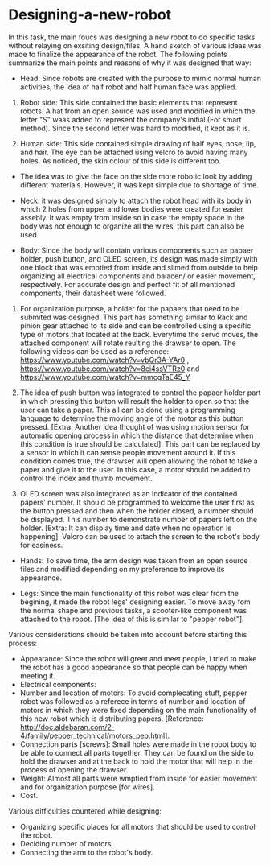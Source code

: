 # Designing-a-new-robot

In this task, the main foucs was designing a new robot to do specific tasks without relaying on exsiting design/files. A hand sketch of various ideas was made to finalize the appearance of the robot. The following points summarize the main points and reasons of why it was designed that way:

* Head: Since robots are created with the purpose to mimic normal human activities, the idea of half robot and half human face was applied. 

1. Robot side: This side contained the basic elements that represent robots. A hat from an open source was used and modified in which the letter "S" waas added to represent the company's initial (For smart method). Since the second letter was hard to modified, it kept as it is.

2. Human side: This side contained simple drawing of half eyes, nose, lip, and hair. The eye can be attached using velcro to avoid having many holes. As noticed, the skin colour of this side is different too. 

- The idea was to give the face on the side more robotic look by adding different materials. However, it was kept simple due to shortage of time.  

* Neck: it was designed simply to attach the robot head with its body in which 2 holes from upper and lower bodies were created for easier assebly. It was empty from inside so in case the empty space in the body was not enough to organize all the wires, this part can also be used.  

* Body: Since the body will contain various components such as papaer holder, push button, and OLED screen, its design was made simply with one block that was emptied from inside and slimed from outside to help organizing all electrical components and balacen/ or easier movement, respectively. For accurate design and perfect fit of all mentioned components, their datasheet were followed.

1. For organization purpose, a holder for the papaers that need to be submited was designed. This part has something similar to Rack and pinion gear attached to its side and can be controlled using a specific type of motors that located at the back. Everytime the servo moves, the attached component will rotate reulting the drawser to open. The following videos can be used as a reference: https://www.youtube.com/watch?v=vbQr3A-YAr0 , https://www.youtube.com/watch?v=8ci4ssVTRz0 and https://www.youtube.com/watch?v=mmcgTaE45_Y

2. The idea of push button was integrated to control the papaer holder part in which pressing this button will result the holder to open so that the user can take a paper. This all can be done using a programming language to determine the moving angle of the motor as this button pressed. 
[Extra: Another idea thought of was using motion sensor for automatic opening process in which the distance that determine when this condition is true should be calculated]. 
This part can be replaced by a sensor in which it can sense people movement around it. If this condition comes true, the drawser will open allowing the robot to take a paper and give it to the user. In this case, a motor should be added to control the index and thumb movement. 

3. OLED screen was also integrated as an indicator of the contained papers' number. It should be programmed to welcome the user first as the button pressed and then when the holder closed, a number should be displayed. This number to demonstrate number of papers left on the holder. [Extra: It can display time and date when no operation is happening]. Velcro can be used to attach the screen to the robot's body for easiness. 

* Hands: To save time, the arm design was taken from an open source files and modified depending on my preference to improve its appearance.  

* Legs: Since the main functionality of this robot was clear from the begining, it made the robot legs' designing easier. To move away fom the normal shape and previous tasks, a scooter-like component was attached to the robot. [The idea of this is similar to "pepper robot"]. 



Various considerations should be taken into account before starting this process: 
* Appearance: Since the robot will greet and meet people, I tried to make the robot has a good appearance so that people can be happy when meeting it.
* Electrical components: 
* Number and location of motors: To avoid complecating stuff, pepper robot was followed as a referece in terms of number and location of motors in which they were fixed depending on the main functionality of this new robot which is distributing papers. [Reference: http://doc.aldebaran.com/2-4/family/pepper_technical/motors_pep.html]. 
* Connection parts [screws]:  Small holes were made in the robot body to be able to connect all parts together. They can be found on the side to hold the drawser and at the back to hold the motor that will help in the process of opening the drawser. 
* Weight: Almost all parts were wmptied from inside for easier movement and for organization purpose [for wires]. 
* Cost. 


Various difficulties countered while designing: 
* Organizing specific places for all motors that should be used to control the robot. 
* Deciding number of motors.
* Connecting the arm to the robot's body. 
